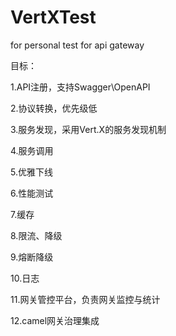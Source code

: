 # VertXTest

for personal test for api gateway

目标：

  1.API注册，支持Swagger\OpenAPI
  
  2.协议转换，优先级低
  
  3.服务发现，采用Vert.X的服务发现机制
  
  4.服务调用
  
  5.优雅下线
  
  6.性能测试
  
  7.缓存
  
  8.限流、降级
  
  9.熔断降级
  
  10.日志
  
  11.网关管控平台，负责网关监控与统计
  
  12.camel网关治理集成
